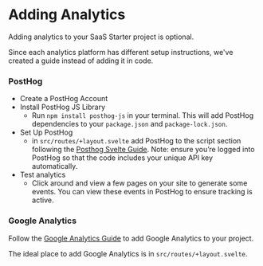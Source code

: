 # Adding Analytics

Adding analytics to your SaaS Starter project is optional.

Since each analytics platform has different setup instructions, we've created a guide instead of adding it in code.

### PostHog

- Create a PostHog Account
- Install PostHog JS Library
  - Run `npm install posthog-js` in your terminal. This will add PostHog dependencies to your `package.json` and `package-lock.json`.
- Set Up PostHog
  - in `src/routes/+layout.svelte` add PostHog to the script section following the [Posthog Svelte Guide](https://posthog.com/docs/libraries/svelte#client-side-setup). Note: ensure you’re logged into PostHog so that the code includes your unique API key automatically.
- Test analytics
  - Click around and view a few pages on your site to generate some events. You can view these events in PostHog to ensure tracking is active.

### Google Analytics

Follow the [Google Analytics Guide](https://support.google.com/analytics/answer/9304153?hl=en) to add Google Analytics to your project.

The ideal place to add Google Analytics is in `src/routes/+layout.svelte`.
